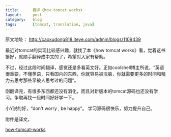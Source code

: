```yaml
---
title:      翻译《how tomcat works》
layout:     post
category:   blog
tags:       [tomcat, translation, java]
---
```


原文地址： <http://caoxudong818.iteye.com/admin/blogs/1109439>

最近对tomcat的实现比较感兴趣，就找了本《how tomcat works》看，觉着这书挺好，就顺手翻译成中文的了，希望对大家有帮助。

不过，经过这段时间翻译，感觉还是多看英文好。正如coolshell博主所说，“英语很重要，不懂英语，只看国内的东西，你就容易被洗脑，你就需要更多的时间和精力去思考那些早被人思考过的问题”。 

刚翻译完，有很多东西都还没有消化，而且对新版本的tomcat源码也还没有学习。争取再找一段时间好好学一下。 

小Y说的好，“don't worry , be happy”。 学习源码很快乐，努力提升自己。

附件是译文，

[how-tomcat-works][1]

[1]:    https://www.dropbox.com/s/33bmjcctfq9msdq/how-tomcat-works.docx
